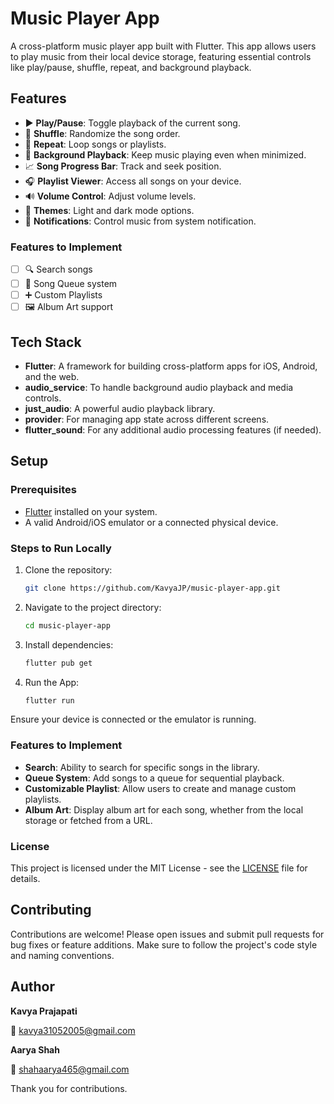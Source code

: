 # Music Player App

A cross-platform music player app built with Flutter. This app allows users to play music from their local device storage, featuring essential controls like play/pause, shuffle, repeat, and background playback.

## Features

- ▶️ **Play/Pause**: Toggle playback of the current song.
- 🔀 **Shuffle**: Randomize the song order.
- 🔁 **Repeat**: Loop songs or playlists.
- 🎵 **Background Playback**: Keep music playing even when minimized.
- 📈 **Song Progress Bar**: Track and seek position.
- 🎧 **Playlist Viewer**: Access all songs on your device.
- 🔊 **Volume Control**: Adjust volume levels.
- 🎨 **Themes**: Light and dark mode options.
- 🔔 **Notifications**: Control music from system notification.

### Features to Implement

- [ ] 🔍 Search songs
- [ ] 📃 Song Queue system
- [ ] ➕ Custom Playlists
- [ ] 🖼️ Album Art support

## Tech Stack

- **Flutter**: A framework for building cross-platform apps for iOS, Android, and the web.
- **audio_service**: To handle background audio playback and media controls.
- **just_audio**: A powerful audio playback library.
- **provider**: For managing app state across different screens.
- **flutter_sound**: For any additional audio processing features (if needed).

## Setup

### Prerequisites

- [Flutter](https://flutter.dev/docs/get-started/install) installed on your system.
- A valid Android/iOS emulator or a connected physical device.

### Steps to Run Locally

1. Clone the repository:

   ```bash
   git clone https://github.com/KavyaJP/music-player-app.git
   ```

2. Navigate to the project directory:

   ```bash
   cd music-player-app
   ```

3. Install dependencies:

   ```bash
   flutter pub get
   ```

4. Run the App:
   ```bash
   flutter run
   ```

Ensure your device is connected or the emulator is running.

### Features to Implement

- **Search**: Ability to search for specific songs in the library.
- **Queue System**: Add songs to a queue for sequential playback.
- **Customizable Playlist**: Allow users to create and manage custom playlists.
- **Album Art**: Display album art for each song, whether from the local storage or fetched from a URL.

### License

This project is licensed under the MIT License - see the [LICENSE](LICENSE) file for details.

## Contributing

Contributions are welcome! Please open issues and submit pull requests for bug fixes or feature additions. Make sure to follow the project's code style and naming conventions.

## Author

**Kavya Prajapati** 

📧 [kavya31052005@gmail.com](mailto:kavya31052005@gmail.com)

**Aarya Shah**

📧 [shahaarya465@gmail.com](mailto:shahaarya465@gmail.com)

Thank you for contributions.
